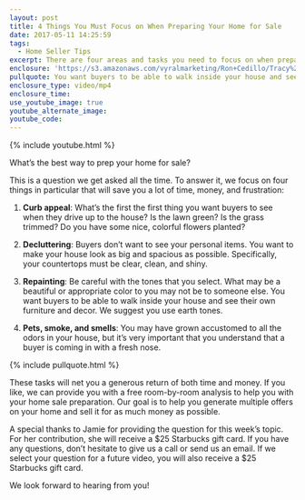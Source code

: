 ```yaml
---
layout: post
title: 4 Things You Must Focus on When Preparing Your Home for Sale
date: 2017-05-11 14:25:59
tags:
  - Home Seller Tips
excerpt: There are four areas and tasks you need to focus on when preparing your home for sale to ensure that it sells quickly and for top dollar.
enclosure: 'https://s3.amazonaws.com/vyralmarketing/Ron+Cedillo/Tracy%2C+CA+Real+Estate+How+to+prep+your+home+to+list.mp4'
pullquote: You want buyers to be able to walk inside your house and see their own furniture and decor.
enclosure_type: video/mp4
enclosure_time:
use_youtube_image: true
youtube_alternate_image:
youtube_code:
---
```



{% include youtube.html %}

What’s the best way to prep your home for sale?

This is a question we get asked all the time. To answer it, we focus on four things in particular that will save you a lot of time, money, and frustration:&nbsp;

1. **Curb appeal**: What’s the first the first thing you want buyers to see when they drive up to the house? Is the lawn green? Is the grass trimmed? Do you have some nice, colorful flowers planted?&nbsp;

2. **Decluttering**: Buyers don’t want to see your personal items. You want to make your house look as big and spacious as possible. Specifically, your countertops must be clear, clean, and shiny.&nbsp;

3. **Repainting**: Be careful with the tones that you select. What may be a beautiful or appropriate color to you may not be to someone else. You want buyers to be able to walk inside your house and see their own furniture and decor. We suggest you use earth tones.&nbsp;

4. **Pets, smoke, and smells**: You may have grown accustomed to all the odors in your house, but it’s very important that you understand that a buyer is coming in with a fresh nose.

{% include pullquote.html %}

These tasks will net you a generous return of both time and money. If you like, we can provide you with a free room-by-room analysis to help you with your home sale preparation. Our goal is to help you generate multiple offers on your home and sell it for as much money as possible.&nbsp;

A special thanks to Jamie for providing the question for this week’s topic. For her contribution, she will receive a $25 Starbucks gift card. If you have any questions, don’t hesitate to give us a call or send us an email. If we select your question for a future video, you will also receive a $25 Starbucks gift card.&nbsp;

We look forward to hearing from you!